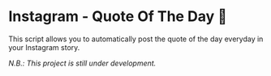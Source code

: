 # Instagram - Quote Of The Day 📜
This script allows you to automatically post the quote of the day everyday in your Instagram story.

*N.B.: This project is still under development.*